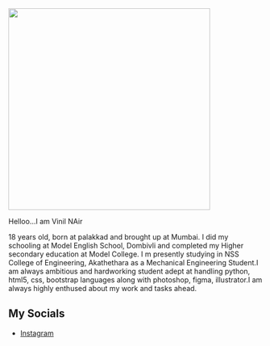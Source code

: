 <img width="400" src="https://raw.githubusercontent.com/Tinkerhub-NSSCE/git-and-github-session-task-2/main/images/Vinil.jpeg">

Helloo...I am Vinil NAir

18 years old, born at palakkad and brought up at Mumbai.
I did my schooling at Model English School, Dombivli and completed my Higher secondary education at Model College.
I m presently studying in NSS College of Engineering, Akathethara as a Mechanical Engineering Student.I am always ambitious and hardworking student adept at handling python, html5, css, bootstrap languages along with photoshop, figma, illustrator.I am always highly  enthused about my work and tasks ahead.

## My Socials
- [Instagram](https://www.instagram.com/invites/contact/?i=ne7kwlwm6jwf&utm_content=3l6y5h4)
